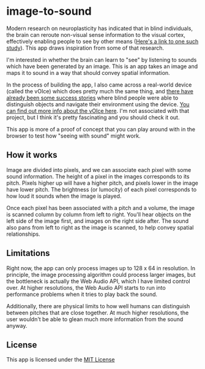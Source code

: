 # image-to-sound

Modern research on neuroplasticity has indicated that in blind individuals, the brain can reroute non-visual sense information to the visual cortex, effectively enabling people to see by other means ([Here's a link to one such study](https://www.ncbi.nlm.nih.gov/pubmed/8606771)). This app draws inspiration from some of that research.

I'm interested in whether the brain can learn to "see" by listening to sounds which have been generated by an image. This is an app takes an image and maps it to sound in a way that should convey spatial information.

In the process of building the app, I also came across a real-world device (called the vOIce) which does pretty much the same thing, and [there have already been some success stories](https://www.wired.com/2017/03/book-excerpt-body-builders/) where blind people were able to distinguish objects and navigate their environment using the device. [You can find out more info about the vOIce here](https://www.seeingwithsound.com/). I'm not associated with that project, but I think it's pretty fascinating and you should check it out.

This app is more of a proof of concept that you can play around with in the browser to test how "seeing with sound" might work.

## How it works

Image are divided into pixels, and we can associate each pixel with some sound information. The height of a pixel in the images corresponds to its pitch. Pixels higher up will have a higher pitch, and pixels lower in the image have lower pitch. The brightness (or lumocity) of each pixel corresponds to how loud it sounds when the image is played.

Once each pixel has been associated with a pitch and a volume, the image is scanned column by column from left to right. You'll hear objects on the left side of the image first, and images on the right side after. The sound also pans from left to right as the image is scanned, to help convey spatial relationships.

## Limitations

Right now, the app can only process images up to 128 x 64 in resolution. In principle, the image processing algorithm could process larger images, but the bottleneck is actually the Web Audio API, which I have limited control over. At higher resolutions, the Web Audio API starts to run into performance problems when it tries to play back the sound.

Additionally, there are physical limits to how well humans can distinguish between pitches that are close together. At much higher resolutions, the user wouldn't be able to glean much more information from the sound anyway.

## License

This app is licensed under the [MIT License](https://opensource.org/licenses/MIT)